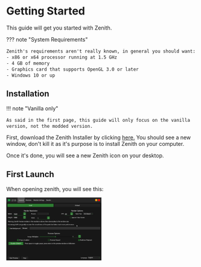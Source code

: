 # Getting Started
This guide will get you started with Zenith.

??? note "System Requirements"

    Zenith's requirements aren't really known, in general you should want:
    - x86 or x64 processor running at 1.5 GHz
    - 4 GB of memory
    - Graphics card that supports OpenGL 3.0 or later
    - Windows 10 or up

## Installation

!!! note "Vanilla only"

    As said in the first page, this guide will only focus on the vanilla version, not the modded version.

First, download the Zenith Installer by clicking [here.](https://github.com/arduano/Zenith-MIDI/releases/download/2.1.5/ZenithInstaller.exe)
You should see a new window, don't kill it as it's purpose is to install Zenith on your computer.

Once it's done, you will see a new Zenith icon on your desktop.

## First Launch

When opening zenith, you will see this:

<img src="https://raw.githubusercontent.com/GreenWeegeeCantCode/Black-MIDI-Guides/main/docs/Zenith/images/Zenith.png" width=50% height=50%>
